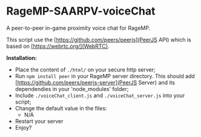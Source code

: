 # RageMP-SAARPV-voiceChat
A peer-to-peer in-game proximity voice chat for RageMP.

This script use the [https://github.com/peers/peerjs](PeerJS API) which is based on [https://webrtc.org/](WebRTC).

**Installation:**
 - Place the content of `./html/` on your secure http server;
 - Run `npm install peer` in your RageMP server directory. This should add [https://github.com/peers/peerjs-server](PeerJS Server) and its dependendies in your 'node_modules' folder;
 - Include `./voiceChat_client.js` and `./voiceChat_server.js` into your script;
 - Change the default value in the files:
    - N/A
 - Restart your server
 - Enjoy?
